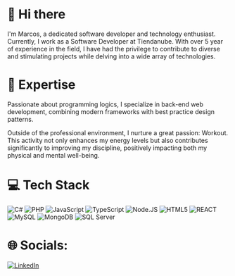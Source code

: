 # 👋 Hi there

I'm Marcos, a dedicated software developer and technology enthusiast. Currently, I work as a Software Developer at Tiendanube. With over 5 year of experience in the field, I have had the privilege to contribute to diverse and stimulating projects while delving into a wide array of technologies.

# 🚀 Expertise

Passionate about programming logics, I specialize in back-end web development, combining modern frameworks with best practice design patterns.

Outside of the professional environment, I nurture a great passion: Workout. This activity not only enhances my energy levels but also contributes significantly to improving my discipline, positively impacting both my physical and mental well-being.

# 💻 Tech Stack
![C#](https://img.shields.io/badge/C%23-239120?style=for-the-badge&logo=csharp&logoColor=white) ![PHP](https://img.shields.io/badge/PHP-777BB4?style=for-the-badge&logo=php&logoColor=white) ![JavaScript](https://img.shields.io/badge/JavaScript-323330?style=for-the-badge&logo=javascript&logoColor=F7DF1E) ![TypeScript](https://img.shields.io/badge/TypeScript-007ACC?style=for-the-badge&logo=typescript&logoColor=white) ![Node.JS](https://img.shields.io/badge/Node%20js-339933?style=for-the-badge&logo=nodedotjs&logoColor=white) ![HTML5](https://img.shields.io/badge/HTML5-E34F26?style=for-the-badge&logo=html5&logoColor=white) ![REACT](https://img.shields.io/badge/React-20232A?style=for-the-badge&logo=react&logoColor=61DAFB) ![MySQL](https://img.shields.io/badge/MySQL-005C84?style=for-the-badge&logo=mysql&logoColor=white) ![MongoDB](https://img.shields.io/badge/MongoDB-4EA94B?style=for-the-badge&logo=mongodb&logoColor=white) ![SQL Server](https://img.shields.io/badge/Microsoft%20SQL%20Server-CC2927?style=for-the-badge&logo=microsoft%20sql%20server&logoColor=white)

# 🌐 Socials:
[![LinkedIn](https://img.shields.io/badge/LinkedIn-%230077B5.svg?logo=linkedin&logoColor=white)](https://www.linkedin.com/in/marcos-pablo-souza-de-almeida/)

